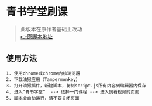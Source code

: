 # 青书学堂刷课

> 此版本在原作者基础上改动  
[👉原脚本地址](https://greasyfork.org/zh-CN/scripts/425636-%E9%9D%92%E4%B9%A6%E5%AD%A6%E5%A0%82%E8%87%AA%E5%8A%A8%E5%88%B7%E8%AF%BE)

## 使用方法

    1. 使用chrome或chrome内核浏览器
    2. 下载油猴应用（Tampermonkey）
    3. 打开油猴插件，新建脚本，复制script.js所有内容到编辑器内保存
    4. 进入“青书学堂”  --> 选择一门课程 --> 进入到看视频的页面
    5. 脚本会自动运行，请不要关闭页面